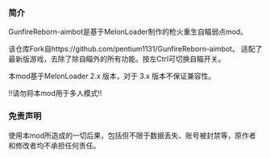 ### 简介

GunfireReborn-aimbot是基于MelonLoader制作的枪火重生自瞄弱点mod。

该仓库Fork自https://github.com/pentium1131/GunfireReborn-aimbot。
适配了最新版游戏，去除了除自瞄外的所有功能。按左Ctrl可切换自瞄开关。

本mod基于MelonLoader 2.x 版本，对于 3.x 版本不保证兼容性。

&#x203C;请勿将本mod用于多人模式&#x203C;

### 免责声明

使用本mod所造成的一切后果，包括但不限于数据丢失、账号被封禁等，原作者和修改者均不承担任何责任。
